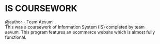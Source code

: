 # IS COURSEWORK

@author - Team Aevum</br>
This was a coursework of Information System (IS) completed by team aevum. This program features an ecommerce website which is almost fully functional.
